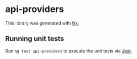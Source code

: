 # api-providers

This library was generated with [Nx](https://nx.dev).

## Running unit tests

Run `ng test api-providers` to execute the unit tests via [Jest](https://jestjs.io).
